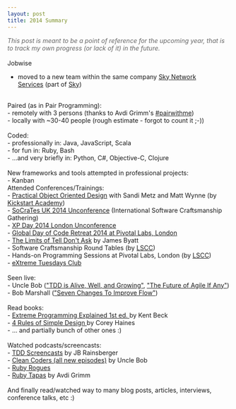 ```yaml
---
layout: post
title: 2014 Summary
---
```

<i><span style="color: #666666;">This post is meant to be a point of reference for the upcoming year, that is to track my own progress (or lack of it) in the future.</span></i><br />
<br />
Jobwise<br />
- moved to a new team within the same company <a href="http://vimeo.com/45385450">Sky Network Services</a>&nbsp;(part of <a href="http://corporate.sky.com/">Sky</a>)<br />
<div>
<br />
Paired (as in Pair Programming):<br />
- remotely with 3 persons (thanks to Avdi Grimm's&nbsp;<a href="http://www.pairprogramwith.me/">#pairwithme</a>)<br />
- locally with ~30-40 people (rough estimate - forgot to count it ;-))<br />
<br /></div>
<div>
Coded:</div>
- professionally in: Java, JavaScript, Scala<br />
- for fun in: Ruby, Bash<br />
- ...and very briefly in: Python, C#, Objective-C, Clojure<br />
<br />
New frameworks and tools attempted in professional projects:<br />
- Kanban
<br />
Attended Conferences/Trainings:<br />
- <a href="http://kickstartacademy.io/courses/practical-object-oriented-design">Practical Object Oriented Design</a> with Sandi Metz and Matt Wynne (by <a href="http://kickstartacademy.io/">Kickstart Academy</a>)<br />
- <a href="http://socratesuk.org">SoCraTes UK 2014 Unconference</a> (International Software Craftsmanship Gathering)<br />
- <a href="http://xpday.wordpress.com/2014/10/01/xpday-2014-dec-1-2-unruly-media/">XP Day 2014 London Unconference</a><br />
- <a href="http://www.meetup.com/london-software-craftsmanship/events/213589072/">Global Day of Code Retreat 2014 at Pivotal Labs, London</a><br />
- <a href="http://xpday-london.editme.com/XTC20140617">The Limits of Tell Don't Ask</a> by James Byatt<br />
- Software Craftsmanship Round Tables (by <a href="http://www.meetup.com/london-software-craftsmanship/">LSCC</a>)<br />
- Hands-on Programming Sessions at Pivotal Labs, London (by <a href="http://www.meetup.com/london-software-craftsmanship/">LSCC</a>)<br />
- <a href="http://xpday-london.editme.com/XTC2014">eXtreme Tuesdays Club</a><br />
<br />
Seen live:<br />
- Uncle Bob (<a href="https://skillsmatter.com/skillscasts/5833-in-the-brain-of-uncle-bob-tdd-is-alive-well-and-growing">"TDD is Alive, Well, and Growing"</a>, <a href="https://skillsmatter.com/skillscasts/5224-the-future-of-agile-if-any">"The Future of Agile If Any"</a>)<br />
- Bob Marshall (<a href="http://vimeo.com/113216169">"Seven Changes To Improve Flow"</a>)<br />
<br />
Read books:<br />
- <a href="http://www.amazon.com/Extreme-Programming-Explained-Embrace-Change/dp/0201616416">Extreme Programming Explained 1st ed.&nbsp;</a>by Kent Beck<br />
- <a href="https://leanpub.com/4rulesofsimpledesign">4 Rules of Simple Design&nbsp;</a>by Corey Haines<br />
- ... and partially bunch of other ones :)<br />
<br />
Watched podcasts/screencasts:<br />
- <a href="https://jbrains.typeform.com/to/rpvXwR">TDD Screencasts</a>&nbsp;by JB Rainsberger<br />
- <a href="http://cleancoders.com/">Clean Coders (all new episodes)</a>&nbsp;by Uncle Bob<br />
- <a href="http://rubyrogues.com/">Ruby Rogues</a><br />
- <a href="http://www.rubytapas.com">Ruby Tapas</a>&nbsp;by Avdi Grimm<br />
<br />
And finally read/watched way to many blog posts, articles, interviews, conference talks, etc :)<br />
